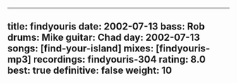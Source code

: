 
---
title: findyouris
date: 2002-07-13
bass:	Rob
drums:	Mike
guitar:	Chad
day: 2002-07-13
songs: [find-your-island]
mixes: [findyouris-mp3]
recordings: findyouris-304
rating: 8.0
best: true
definitive: false
weight: 10
---
